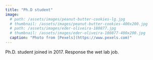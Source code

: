 ```yaml
---
title: "Ph.D student"
image: 
  # path: /assets/images/peanut-butter-cookies-lg.jpg
  # thumbnail: /assets/images/peanut-butter-cookies-400x200.jpg
  # path: /assets/images/eder-oliveira-180877.jpg
  # thumbnail: /assets/images/eder-oliveira-180877-400x200.jpg
  caption: "Photo from [Pexels](https://www.pexels.com)"
---
```


Ph.D. student joined in 2017. Response the wet lab job.